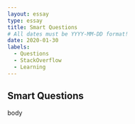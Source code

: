 ```yaml
---
layout: essay
type: essay
title: Smart Questions
# All dates must be YYYY-MM-DD format!
date: 2020-01-30
labels:
  - Questions
  - StackOverflow
  - Learning 
---
```


## Smart Questions

body
